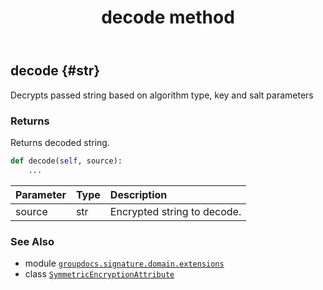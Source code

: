 ﻿---
title: decode method
second_title: GroupDocs.Signature for Python via .NET API References
description: 
type: docs
url: /python-net/groupdocs.signature.domain.extensions/symmetricencryptionattribute/decode/
is_root: false
weight: 20
---

## decode {#str}

Decrypts passed string based on algorithm type, key and salt parameters


### Returns 


Returns decoded string.


```python
def decode(self, source):
    ...
```


| Parameter | Type | Description |
| :- | :- | :- |
| source | str | Encrypted string to decode. |



### See Also
* module [`groupdocs.signature.domain.extensions`](../../)
* class [`SymmetricEncryptionAttribute`](/signature/python-net/groupdocs.signature.domain.extensions/symmetricencryptionattribute)
